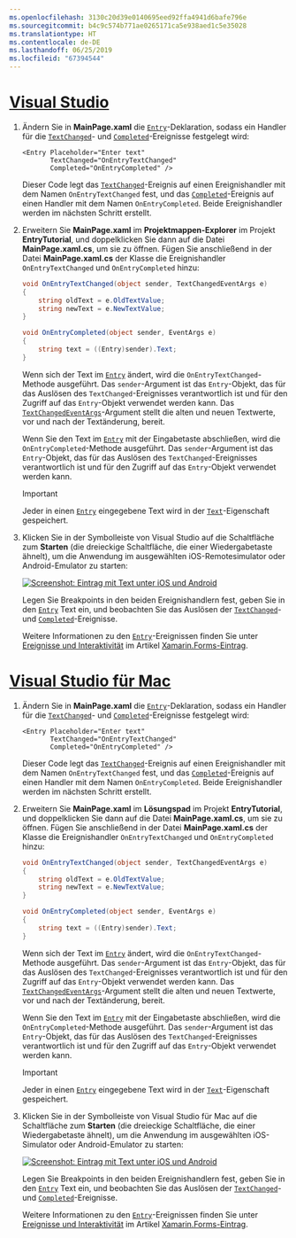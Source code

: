 ```yaml
---
ms.openlocfilehash: 3130c20d39e0140695eed92ffa4941d6bafe796e
ms.sourcegitcommit: b4c9c574b771ae0265171ca5e938aed1c5e35028
ms.translationtype: HT
ms.contentlocale: de-DE
ms.lasthandoff: 06/25/2019
ms.locfileid: "67394544"
---
```

# <a name="visual-studiotabvswin"></a>[Visual Studio](#tab/vswin)

1. Ändern Sie in **MainPage.xaml** die [`Entry`](xref:Xamarin.Forms.Entry)-Deklaration, sodass ein Handler für die [`TextChanged`](xref:Xamarin.Forms.Entry.TextChanged)- und [`Completed`](xref:Xamarin.Forms.Entry.Completed)-Ereignisse festgelegt wird:

    ```xaml
    <Entry Placeholder="Enter text"
           TextChanged="OnEntryTextChanged"
           Completed="OnEntryCompleted" />
    ```

    Dieser Code legt das [`TextChanged`](xref:Xamarin.Forms.Entry.TextChanged)-Ereignis auf einen Ereignishandler mit dem Namen `OnEntryTextChanged` fest, und das [`Completed`](xref:Xamarin.Forms.Entry.Completed)-Ereignis auf einen Handler mit dem Namen `OnEntryCompleted`. Beide Ereignishandler werden im nächsten Schritt erstellt.

1. Erweitern Sie **MainPage.xaml** im **Projektmappen-Explorer** im Projekt **EntryTutorial**, und doppelklicken Sie dann auf die Datei **MainPage.xaml.cs**, um sie zu öffnen. Fügen Sie anschließend in der Datei **MainPage.xaml.cs** der Klasse die Ereignishandler `OnEntryTextChanged` und `OnEntryCompleted` hinzu:

    ```csharp
    void OnEntryTextChanged(object sender, TextChangedEventArgs e)
    {
        string oldText = e.OldTextValue;
        string newText = e.NewTextValue;
    }

    void OnEntryCompleted(object sender, EventArgs e)
    {
        string text = ((Entry)sender).Text;
    }
    ```

    Wenn sich der Text im [`Entry`](xref:Xamarin.Forms.Entry) ändert, wird die `OnEntryTextChanged`-Methode ausgeführt. Das `sender`-Argument ist das `Entry`-Objekt, das für das Auslösen des `TextChanged`-Ereignisses verantwortlich ist und für den Zugriff auf das `Entry`-Objekt verwendet werden kann. Das [`TextChangedEventArgs`](xref:Xamarin.Forms.TextChangedEventArgs)-Argument stellt die alten und neuen Textwerte, vor und nach der Textänderung, bereit.

    Wenn Sie den Text im [`Entry`](xref:Xamarin.Forms.Entry) mit der Eingabetaste abschließen, wird die `OnEntryCompleted`-Methode ausgeführt. Das `sender`-Argument ist das `Entry`-Objekt, das für das Auslösen des `TextChanged`-Ereignisses verantwortlich ist und für den Zugriff auf das `Entry`-Objekt verwendet werden kann.

    > [!IMPORTANT]
    > Jeder in einen [`Entry`](xref:Xamarin.Forms.Entry) eingegebene Text wird in der [`Text`](xref:Xamarin.Forms.Entry.Text)-Eigenschaft gespeichert.

1. Klicken Sie in der Symbolleiste von Visual Studio auf die Schaltfläche zum **Starten** (die dreieckige Schaltfläche, die einer Wiedergabetaste ähnelt), um die Anwendung im ausgewählten iOS-Remotesimulator oder Android-Emulator zu starten:

    [![Screenshot: Eintrag mit Text unter iOS und Android](../images/text-changes.png "Eintrag mit Text")](../images/text-changes-large.png#lightbox "Eintrag mit Text")

    Legen Sie Breakpoints in den beiden Ereignishandlern fest, geben Sie in den [`Entry`](xref:Xamarin.Forms.Entry) Text ein, und beobachten Sie das Auslösen der [`TextChanged`](xref:Xamarin.Forms.Entry.TextChanged)- und [`Completed`](xref:Xamarin.Forms.Entry.Completed)-Ereignisse.

    Weitere Informationen zu den [`Entry`](xref:Xamarin.Forms.Entry)-Ereignissen finden Sie unter [Ereignisse und Interaktivität](~/xamarin-forms/user-interface/text/entry.md#events-and-interactivity) im Artikel [Xamarin.Forms-Eintrag](~/xamarin-forms/user-interface/text/entry.md).

# <a name="visual-studio-for-mactabvsmac"></a>[Visual Studio für Mac](#tab/vsmac)

1. Ändern Sie in **MainPage.xaml** die [`Entry`](xref:Xamarin.Forms.Entry)-Deklaration, sodass ein Handler für die [`TextChanged`](xref:Xamarin.Forms.Entry.TextChanged)- und [`Completed`](xref:Xamarin.Forms.Entry.Completed)-Ereignisse festgelegt wird:

    ```xaml
    <Entry Placeholder="Enter text"
           TextChanged="OnEntryTextChanged"
           Completed="OnEntryCompleted" />
    ```

    Dieser Code legt das [`TextChanged`](xref:Xamarin.Forms.Entry.TextChanged)-Ereignis auf einen Ereignishandler mit dem Namen `OnEntryTextChanged` fest, und das [`Completed`](xref:Xamarin.Forms.Entry.Completed)-Ereignis auf einen Handler mit dem Namen `OnEntryCompleted`. Beide Ereignishandler werden im nächsten Schritt erstellt.

1. Erweitern Sie **MainPage.xaml** im **Lösungspad** im Projekt **EntryTutorial**, und doppelklicken Sie dann auf die Datei **MainPage.xaml.cs**, um sie zu öffnen. Fügen Sie anschließend in der Datei **MainPage.xaml.cs** der Klasse die Ereignishandler `OnEntryTextChanged` und `OnEntryCompleted` hinzu:

    ```csharp
    void OnEntryTextChanged(object sender, TextChangedEventArgs e)
    {
        string oldText = e.OldTextValue;
        string newText = e.NewTextValue;
    }

    void OnEntryCompleted(object sender, EventArgs e)
    {
        string text = ((Entry)sender).Text;
    }
    ```

    Wenn sich der Text im [`Entry`](xref:Xamarin.Forms.Entry) ändert, wird die `OnEntryTextChanged`-Methode ausgeführt. Das `sender`-Argument ist das `Entry`-Objekt, das für das Auslösen des `TextChanged`-Ereignisses verantwortlich ist und für den Zugriff auf das `Entry`-Objekt verwendet werden kann. Das [`TextChangedEventArgs`](xref:Xamarin.Forms.TextChangedEventArgs)-Argument stellt die alten und neuen Textwerte, vor und nach der Textänderung, bereit.

    Wenn Sie den Text im [`Entry`](xref:Xamarin.Forms.Entry) mit der Eingabetaste abschließen, wird die `OnEntryCompleted`-Methode ausgeführt. Das `sender`-Argument ist das `Entry`-Objekt, das für das Auslösen des `TextChanged`-Ereignisses verantwortlich ist und für den Zugriff auf das `Entry`-Objekt verwendet werden kann.

    > [!IMPORTANT]
    > Jeder in einen [`Entry`](xref:Xamarin.Forms.Entry) eingegebene Text wird in der [`Text`](xref:Xamarin.Forms.Entry.Text)-Eigenschaft gespeichert.

1. Klicken Sie in der Symbolleiste von Visual Studio für Mac auf die Schaltfläche zum **Starten** (die dreieckige Schaltfläche, die einer Wiedergabetaste ähnelt), um die Anwendung im ausgewählten iOS-Simulator oder Android-Emulator zu starten:

    [![Screenshot: Eintrag mit Text unter iOS und Android](../images/text-changes.png "Eintrag mit Text")](../images/text-changes-large.png#lightbox "Eintrag mit Text")

    Legen Sie Breakpoints in den beiden Ereignishandlern fest, geben Sie in den [`Entry`](xref:Xamarin.Forms.Entry) Text ein, und beobachten Sie das Auslösen der [`TextChanged`](xref:Xamarin.Forms.Entry.TextChanged)- und [`Completed`](xref:Xamarin.Forms.Entry.Completed)-Ereignisse.

    Weitere Informationen zu den [`Entry`](xref:Xamarin.Forms.Entry)-Ereignissen finden Sie unter [Ereignisse und Interaktivität](~/xamarin-forms/user-interface/text/entry.md#events-and-interactivity) im Artikel [Xamarin.Forms-Eintrag](~/xamarin-forms/user-interface/text/entry.md).
